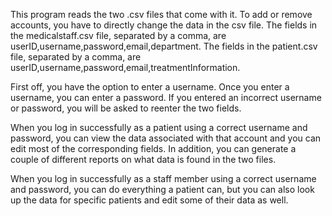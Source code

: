 This program reads the two .csv files that come with it. To add or remove accounts, you have to directly change the data in the csv file. The fields in the medicalstaff.csv file, separated by a comma, are userID,username,password,email,department. The fields in the patient.csv file, separated by a comma, are userID,username,password,email,treatmentInformation.

First off, you have the option to enter a username. Once you enter a username, you can enter a password. If you entered an incorrect username or password, you will be asked to reenter the two fields.

When you log in successfully as a patient using a correct username and password, you can view the data associated with that account and you can edit most of the corresponding fields. In addition, you can generate a couple of different reports on what data is found in the two files.

When you log in successfully as a staff member using a correct username and password, you can do everything a patient can, but you can also look up the data for specific patients and edit some of their data as well.
